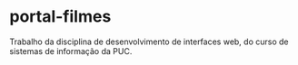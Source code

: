 # portal-filmes
Trabalho da disciplina de desenvolvimento de interfaces web, do curso de sistemas de informação da PUC.
